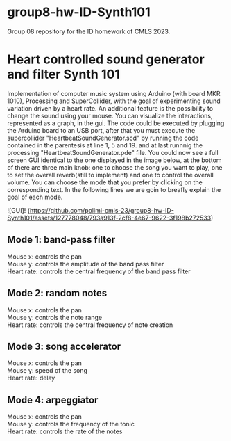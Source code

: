 # group8-hw-ID-Synth101
Group 08 repository for the ID homework of CMLS 2023.

<h1>Heart controlled sound generator and filter Synth 101</h1>

  <p>Implementation of computer music system using Arduino (with board MKR 1010), Processing and SuperCollider, with the goal of experimenting sound variation driven by a heart rate. An additional feature is the possibility to change the sound using your mouse.
  You can visualize the interactions, represented as a graph, in the gui.
  The code could be executed by plugging the Arduino board to an USB port, after that you must execute the supercollider "HeartbeatSoundGenerator.scd" by running the code contained in the parentesis at line 1, 5 and 19.
  and at last runnnig the processing "HeartbeatSoundGenerator.pde" file.
  You could now see a full screen GUI identical to the one displayed in the image below, at the bottom of there are three main knob: one to choose the song you want to play, one to set the overall reverb(still to implement) and one to control the overall volume.
  You can choose the mode that you prefer by clicking on the corresponding text.
  In the following lines we are goin to breafly explain the goal of each mode.
</p>
 
 ![GUI]! (https://github.com/polimi-cmls-23/group8-hw-ID-Synth101/assets/127778048/793a913f-2cf8-4e67-9622-3f198b272533)

    
<div>
  <h2>Mode 1: band-pass filter</h2>
  <div>Mouse x: controls the pan </div>
  <div>Mouse y: controls the amplitude of the band pass filter</div>
  <div>Heart rate: controls the central frequency of the band pass filter</div>

  <h2>Mode 2: random notes</h2>
  <div>Mouse x: controls the pan </div>
  <div>Mouse y: controls the note range</div>
  <div>Heart rate: controls the central frequency of note creation</div>
  
  <h2>Mode 3: song accelerator</h2>
  <div>Mouse x: controls the pan </div>
  <div>Mouse y: speed of the song</div>
  <div>Heart rate: delay</div>
  
  <h2>Mode 4: arpeggiator</h2>
  <div>Mouse x: controls the pan </div>
  <div>Mouse y: controls the frequency of the tonic</div>
  <div>Heart rate: controls the rate of the notes</div>
</div>
